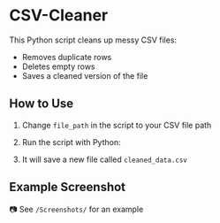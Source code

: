 # CSV-Cleaner

This Python script cleans up messy CSV files:

- Removes duplicate rows
- Deletes empty rows
- Saves a cleaned version of the file

## How to Use

1. Change `file_path` in the script to your CSV file path
2. Run the script with Python:

3. It will save a new file called `cleaned_data.csv`

## Example Screenshot

📷 See `/Screenshots/` for an example
